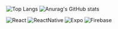 
![Top Langs](https://github-readme-stats-sigma-henna-54.vercel.app/api/top-langs/?username=X-Marosi&hide&layout=compact&theme=github_dark&hide_border=true&title_color=a2d2ff&icon_color=cdb4db&text_color=eee&text_bold=true)
![Anurag's GitHub stats](https://github-readme-stats-sigma-henna-54.vercel.app/api?username=X-Marosi&show_icons=true&theme=github_dark&hide_border=true&title_color=a2d2ff&icon_color=a2d2ff&text_color=ffcdb2&custom_title=GitHub Stats&hide_title=true)

<img src="https://img.shields.io/badge/React-20232A?style=for-the-badge&logo=react&logoColor=61DAFB" alt="React" /> <img src="https://img.shields.io/badge/React_Native-20232A?style=for-the-badge&logo=react&logoColor=33ccff" alt="ReactNative" /> <img src="https://img.shields.io/badge/Expo-1B1F23?style=for-the-badge&logo=expo&logoColor=white" alt="Expo" /> <img src="https://img.shields.io/badge/firebase-ffba28?style=for-the-badge&logo=firebase&logoColor=black" alt="Firebase" />
<!--**X-Marosi/X-Marosi** is a ✨ _special_ ✨ repository because its `README.md` (this file) appears on your GitHub profile.
## Hi there 👋
Here are some ideas to get you started:

cdb4db
- 🔭 I’m currently working on ...
- 🌱 I’m currently learning ...
- 👯 I’m looking to collaborate on ...
- 🤔 I’m looking for help with ...
- 💬 Ask me about ...
- 📫 How to reach me: ...
- 😄 Pronouns: ...
- ⚡ Fun fact: ...
-->
